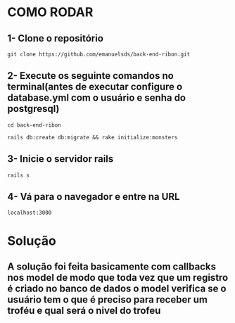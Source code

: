 # COMO RODAR

## 1- Clone o repositório
``` git clone https://github.com/emanuelsds/back-end-ribon.git ```

## 2- Execute os seguinte comandos no terminal(antes de executar configure o database.yml com o usuário e senha do postgresql)
``` cd back-end-ribon ```

``` rails db:create db:migrate && rake initialize:monsters ```

## 3- Inicie o servidor rails
``` rails s ```

## 4- Vá para o navegador e entre na URL
``` localhost:3000 ```



# Solução

## A solução foi feita basicamente com callbacks nos model de modo que toda vez que um registro é criado no banco de dados o model verifica se o usuário tem o que é preciso para receber um troféu e qual será o nivel do trofeu

